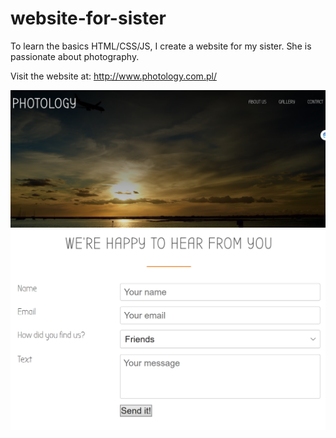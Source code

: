 # website-for-sister
To learn the basics HTML/CSS/JS, I create a website for my sister. She is passionate about photography.

Visit the website at:
http://www.photology.com.pl/

![main view](main_site.PNG)
![form](form.png)
